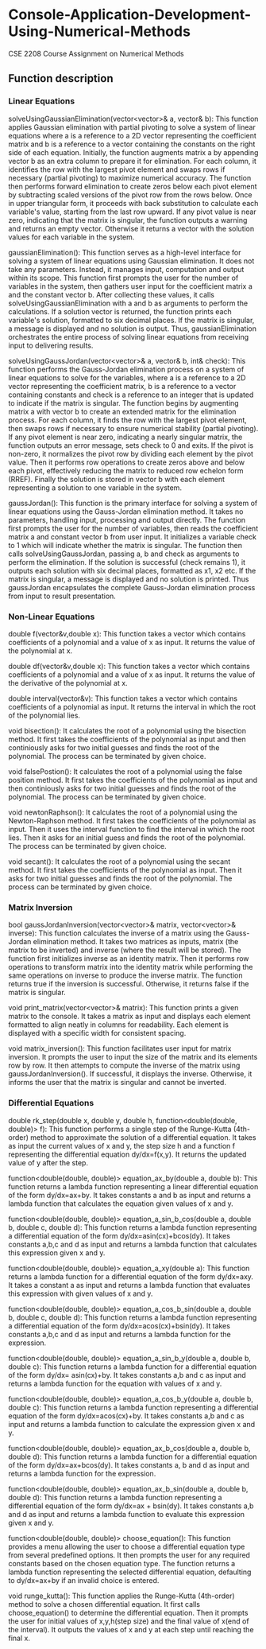 # Console-Application-Development-Using-Numerical-Methods
CSE 2208 Course Assignment on Numerical Methods

## Function description


### Linear Equations

solveUsingGaussianElimination(vector<vector<double>>& a, vector<double>& b): This function applies Gaussian elimination with partial pivoting to solve a system of linear equations where a is a reference to a 2D vector representing the coefficient matrix and b is a reference to a vector containing the constants on the right side of each equation. Initially, the function augments matrix a by appending vector b as an extra column to prepare it for elimination. For each column, it identifies the row with the largest pivot element and swaps rows if necessary (partial pivoting) to maximize numerical accuracy. The function then performs forward elimination to create zeros below each pivot element by subtracting scaled versions of the pivot row from the rows below. Once in upper triangular form, it proceeds with back substitution to calculate each variable's value, starting from the last row upward. If any pivot value is near zero, indicating that the matrix is singular, the function outputs a warning and returns an empty vector. Otherwise it returns a vector with the solution values for each variable in the system.

gaussianElimination(): This function serves as a high-level interface for solving a system of linear equations using Gaussian elimination. It does not take any parameters. Instead, it manages input, computation and output within its scope. This function first prompts the user for the number of variables in the system, then gathers user input for the coefficient matrix a and the constant vector b. After collecting these values, it calls solveUsingGaussianElimination with a and b as arguments to perform the calculations. If a solution vector is returned, the function prints each variable's solution, formatted to six decimal places. If the matrix is singular, a message is displayed and no solution is output. Thus, gaussianElimination orchestrates the entire process of solving linear equations from receiving input to delivering results.

solveUsingGaussJordan(vector<vector<double>>& a, vector<double>& b, int& check): This function performs the Gauss-Jordan elimination process on a system of linear equations to solve for the variables, where a is a reference to a 2D vector representing the coefficient matrix, b is a reference to a vector containing constants and check is a reference to an integer that is updated to indicate if the matrix is singular. The function begins by augmenting matrix a with vector b to create an extended matrix for the elimination process. For each column, it finds the row with the largest pivot element, then swaps rows if necessary to ensure numerical stability (partial pivoting). If any pivot element is near zero, indicating a nearly singular matrix, the function outputs an error message, sets check to 0 and exits. If the pivot is non-zero, it normalizes the pivot row by dividing each element by the pivot value. Then it performs row operations to create zeros above and below each pivot, effectively reducing the matrix to reduced row echelon form (RREF). Finally the solution is stored in vector b with each element representing a solution to one variable in the system.

gaussJordan(): This function is the primary interface for solving a system of linear equations using the Gauss-Jordan elimination method. It takes no parameters, handling input, processing and output directly. The function first prompts the user for the number of variables, then reads the coefficient matrix a and constant vector b from user input. It initializes a variable check to 1 which will indicate whether the matrix is singular. The function then calls solveUsingGaussJordan, passing a, b and check as arguments to perform the elimination. If the solution is successful (check remains 1), it outputs each solution with six decimal places, formatted as x1, x2 etc. If the matrix is singular, a message is displayed and no solution is printed. Thus gaussJordan encapsulates the complete Gauss-Jordan elimination process from input to result presentation.


### Non-Linear Equations

double f(vector<double>&v,double x): This function takes a vector which contains coefficients of a polynomial and a value of x as input. It returns the value of the polynomial at x.

double df(vector<double>&v,double x): This function takes a vector which contains coefficients of a polynomial and a value of x as input. It returns the value of the derivative of the polynomial at x.

double interval(vector<double>&v): This function takes a vector which contains coefficients of a polynomial as input. It returns the interval in which the root of the polynomial lies.

void bisection(): It calculates the root of a polynomial using the bisection method. It first takes the coefficients of the polynomial as input and then continiously asks for two initial guesses and finds the root of the polynomial. The process can be terminated by given choice.

void falsePostion(): It calculates the root of a polynomial using the false position method. It first takes the coefficients of the polynomial as input and then continiously asks for two initial guesses and finds the root of the polynomial. The process can be terminated by given choice.

void newtonRaphson(): It calculates the root of a polynomial using the Newton-Raphson method. It first takes the coefficients of the polynomial as input. Then it uses the interval function to find the interval in which the root lies. Then it asks for an initial guess and finds the root of the polynomial. The process can be terminated by given choice.

void secant(): It calculates the root of a polynomial using the secant method. It first takes the coefficients of the polynomial as input. Then it asks for two initial guesses and finds the root of the polynomial. The process can be terminated by given choice.


### Matrix Inversion

bool gaussJordanInversion(vector<vector<double>>& matrix, vector<vector<double>>& inverse): This function calculates the inverse of a matrix using the Gauss-Jordan elimination method. It takes two matrices as inputs, matrix (the matrix to be inverted) and inverse (where the result will be stored). The function first initializes inverse as an identity matrix. Then it performs row operations to transform matrix into the identity matrix while performing the same operations on inverse to produce the inverse matrix. The function returns true if the inversion is successful. Otherwise, it returns false if the matrix is singular.

void print_matrix(vector<vector<double>>& matrix): This function prints a given matrix to the console. It takes a matrix as input and displays each element formatted to align neatly in columns for readability. Each element is displayed with a specific width for consistent spacing.

void matrix_inversion(): This function facilitates user input for matrix inversion. It prompts the user to input the size of the matrix and its elements row by row. It then attempts to compute the inverse of the matrix using gaussJordanInversion(). If successful, it displays the inverse. Otherwise, it informs the user that the matrix is singular and cannot be inverted.


### Differential Equations

double rk_step(double x, double y, double h, function<double(double, double)> f): This function performs a single step of the Runge-Kutta (4th-order) method to approximate the solution of a differential equation. It takes as input the current values of x and y, the step size h and a function f representing the differential equation dy/dx=f(x,y). It returns the updated value of y after the step.

function<double(double, double)> equation_ax_by(double a, double b): This function returns a lambda function representing a linear differential equation of the form dy/dx=ax+by. It takes constants a and b as input and returns a lambda function that calculates the equation given values of x and y.

function<double(double, double)> equation_a_sin_b_cos(double a, double b, double c, double d): This function returns a lambda function representing a differential equation of the form dy/dx=asin(cx)+bcos(dy). It takes constants a,b,c and d as input and returns a lambda function that calculates this expression given x and y.

function<double(double, double)> equation_a_xy(double a): This function returns a lambda function for a differential equation of the form dy/dx=axy. It takes a constant a as input and returns a lambda function that evaluates this expression with given values of x and y.

function<double(double, double)> equation_a_cos_b_sin(double a, double b, double c, double d): This function returns a lambda function representing a differential equation of the form dy/dx=acos(cx)+bsin(dy). It takes constants a,b,c and d as input and returns a lambda function for the expression.

function<double(double, double)> equation_a_sin_b_y(double a, double b, double c): This function returns a lambda function for a differential equation of the form dy/dx= asin(cx)+by. It takes constants a,b and c as input and returns a lambda function for the equation with values of x and y.

function<double(double, double)> equation_a_cos_b_y(double a, double b, double c): This function returns a lambda function representing a differential equation of the form dy/dx=acos(cx)+by. It takes constants a,b and c as input and returns a lambda function to calculate the expression given x and y.

function<double(double, double)> equation_ax_b_cos(double a, double b, double d): This function returns a lambda function for a differential equation of the form dy/dx=ax+bcos(dy). It takes constants a, b and d as input and returns a lambda function for the expression.

function<double(double, double)> equation_ax_b_sin(double a, double b, double d): This function returns a lambda function representing a differential equation of the form dy/dx=ax + bsin(dy). It takes constants a,b and d as input and returns a lambda function to evaluate this expression given x and y.

function<double(double, double)> choose_equation(): This function provides a menu allowing the user to choose a differential equation type from several predefined options. It then prompts the user for any required constants based on the chosen equation type. The function returns a lambda function representing the selected differential equation, defaulting to dy/dx=ax+by if an invalid choice is entered.

void runge_kutta(): This function applies the Runge-Kutta (4th-order) method to solve a chosen differential equation. It first calls choose_equation() to determine the differential equation. Then it prompts the user for initial values of x,y,h(step size) and the final value of x(end of the interval). It outputs the values of x and y at each step until reaching the final x.
